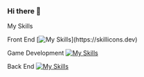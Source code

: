 ### Hi there 👋

My Skills

Front End
[![My Skills](https://skillicons.dev/icons?i=js,html,css,)](https://skillicons.dev)

Game Development
[![My Skills](https://skillicons.dev/icons?i=cs,unity)](https://skillicons.dev)

Back End
[![My Skills](https://skillicons.dev/icons?i=php,mysql,python,django)](https://skillicons.dev)

<!--
**jeenklynn/jeenklynn** is a ✨ _special_ ✨ repository because its `README.md` (this file) appears on your GitHub profile.

Here are some ideas to get you started:

- 🔭 I’m currently working on ...
- 🌱 I’m currently learning ...
- 👯 I’m looking to collaborate on ...
- 🤔 I’m looking for help with ...
- 💬 Ask me about ...
- 📫 How to reach me: ...
- 😄 Pronouns: ...
- ⚡ Fun fact: ...
-->
